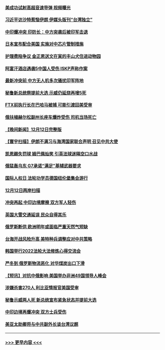 #### [美成功试射高超音速导弹 视频曝光](../pages/prog202/a103597158.md?t=12140101) 
#### [习近平访沙特惹恼伊朗 伊媒头版刊“台湾独立”](../pages/prog202/a103597141.md?t=12140101) 
#### [中印爆冲突 印防长：中方突袭后被印军击退](../pages/prog202/a103597121.md?t=12140101) 
#### [日本宣布配合美国 实施对中芯片管制措施](../pages/prog202/a103597039.md?t=12140101) 
#### [护理费陷争议 金正恩送文在寅的丰山犬住进动物园](../pages/prog202/a103597013.md?t=12140101) 
#### [阿富汗酒店遇袭5中国人受伤 ISKP声称作案](../pages/prog202/a103597018.md?t=12140101) 
#### [最新冲突前 中方无人机多次骚扰印军阵地](../pages/prog202/a103597021.md?t=12140101) 
#### [秘鲁新总统祭提前大选 示威仍延烧再增5死](../pages/prog202/a103596925.md?t=12140101) 
#### [FTX前执行长在巴哈马被捕 可能引渡回美受审](../pages/prog202/a103596919.md?t=12140101) 
#### [俄扶植赫尔松副州长座车爆炸受伤 司机当场死亡](../pages/prog202/a103596911.md?t=12140101) 
#### [【晚间新闻】12月12日完整版](../pages/prog202/a103596772.md?t=12140101) 
#### [【寰宇扫描】伊朗不满习与海湾国家联合声明 召见中共大使](../pages/prog202/a103596797.md?t=12140101) 
#### [凯恩踢失罚球 姆巴佩灿笑 引英法球迷隔空口水战](../pages/prog202/a103596766.md?t=12140101) 
#### [俄猛轰乌东 G7承诺“满足”基辅武器要求](../pages/prog202/a103596729.md?t=12140101) 
#### [国际人权日 法轮功学员德国纽伦堡集会游行](../pages/prog202/a103596628.md?t=12140101) 
#### [12月12日两岸扫描](../pages/prog202/a103596661.md?t=12140101) 
#### [冲突再起 中印边境摩擦 双方军人轻伤](../pages/prog202/a103596639.md?t=12140101) 
#### [英国大雪交通延误 民众自得其乐](../pages/prog202/a103596658.md?t=12140101) 
#### [俄罗斯断供 欧洲明年或面临严重天然气短缺](../pages/prog202/a103596634.md?t=12140101) 
#### [台海开战风险升高 美特种兵调整应对中共策略](../pages/prog202/a103596571.md?t=12140101) 
#### [韩国举行2022法轮大法修炼心得交流会](../pages/prog202/a103596445.md?t=12140101) 
#### [严冬到 俄罗斯物流恶化 对华煤炭出口下滑](../pages/prog202/a103596411.md?t=12140101) 
#### [【短讯】对抗中俄影响 美国举办非洲49国领导人峰会](../pages/prog202/a103596434.md?t=12140101) 
#### [涉嫌杀害270人 利比亚情报官美国受审](../pages/prog202/a103596469.md?t=12140101) 
#### [秘鲁示威两人死 新总统宣布紧急状态并提前大选](../pages/prog202/a103596458.md?t=12140101) 
#### [中印边境再爆冲突 双方士兵受伤](../pages/prog202/a103596394.md?t=12140101) 
#### [美亚太助卿将与中共副外长谈台湾议题](../pages/prog202/a103596322.md?t=12140101) 

----
#### [ >>> 更早内容 <<< ](../indexes/prog202-earlier.md)
